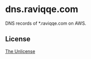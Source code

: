 # dns.raviqqe.com

DNS records of \*.raviqqe.com on AWS.

## License

[The Unlicense](https://unlicense.org)
